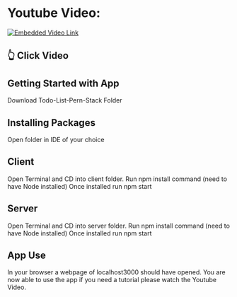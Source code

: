 # Youtube Video:
  [![Embedded Video Link](https://img.youtube.com/vi/TTR5PvlHu8I/0.jpg)](https://www.youtube.com/watch?v=TTR5PvlHu8I)
## :point_up_2: Click Video


## Getting Started with App

Download Todo-List-Pern-Stack Folder

## Installing Packages

Open folder in IDE of your choice

## Client

Open Terminal and CD into client folder.
Run npm install command (need to have Node installed)
Once installed run npm start

## Server

Open Terminal and CD into server folder.
Run npm install command (need to have Node installed)
Once installed run npm start

## App Use

In your browser a webpage of localhost3000 should have opened. You are now able to use the app if you need a tutorial please watch the Youtube Video.
